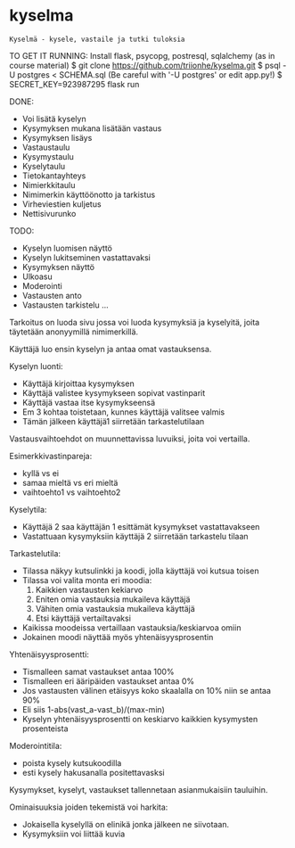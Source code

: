 # kyselma
	Kyselmä - kysele, vastaile ja tutki tuloksia

TO GET IT RUNNING:
Install flask, psycopg, postresql, sqlalchemy (as in course material)
$ git clone https://github.com/triionhe/kyselma.git
$ psql -U postgres < SCHEMA.sql (Be careful with '-U postgres' or edit app.py!)
$ SECRET_KEY=923987295 flask run


DONE:
- Voi lisätä kyselyn
- Kysymyksen mukana lisätään vastaus
- Kysymyksen lisäys
- Vastaustaulu
- Kysymystaulu
- Kyselytaulu
- Tietokantayhteys
- Nimierkkitaulu
- Nimimerkin käyttöönotto ja tarkistus
- Virheviestien kuljetus
- Nettisivurunko

TODO:
- Kyselyn luomisen näyttö
- Kyselyn lukitseminen vastattavaksi
- Kysymyksen näyttö
- Ulkoasu
- Moderointi
- Vastausten anto
- Vastausten tarkistelu
...

Tarkoitus on luoda sivu jossa voi luoda kysymyksiä ja kyselyitä, joita
täytetään anonyymillä nimimerkillä.

Käyttäjä luo ensin kyselyn ja antaa omat vastauksensa.

Kyselyn luonti:
- Käyttäjä kirjoittaa kysymyksen
- Käyttäjä valistee kysymykseen sopivat vastinparit
- Käyttäjä vastaa itse kysymykseensä
- Em 3 kohtaa toistetaan, kunnes käyttäjä valitsee valmis
- Tämän jälkeen käyttäjä1 siirretään tarkastelutilaan

Vastausvaihtoehdot on muunnettavissa luvuiksi, joita voi vertailla.

Esimerkkivastinpareja:
- kyllä vs ei
- samaa mieltä vs eri mieltä
- vaihtoehto1 vs vaihtoehto2

Kyselytila:
- Käyttäjä 2 saa käyttäjän 1 esittämät kysymykset vastattavakseen
- Vastattuaan kysymyksiin käyttäjä 2 siirretään tarkastelu tilaan

Tarkastelutila:
- Tilassa näkyy kutsulinkki ja koodi, jolla käyttäjä voi kutsua toisen
- Tilassa voi valita monta eri moodia:
	1. Kaikkien vastausten kekiarvo
	2. Eniten omia vastauksia mukaileva käyttäjä
	3. Vähiten omia vastauksia mukaileva käyttäjä
	4. Etsi käyttäjä vertailtavaksi
- Kaikissa moodeissa vertaillaan vastauksia/keskiarvoa omiin
- Jokainen moodi näyttää myös yhtenäisyysprosentin

Yhtenäisyysprosentti:
- Tismalleen samat vastaukset antaa 100%
- Tismalleen eri ääripäiden vastaukset antaa 0%
- Jos vastausten välinen etäisyys koko skaalalla on 10% niin se antaa 90%
- Eli siis 1-abs(vast_a-vast_b)/(max-min)
- Kyselyn yhtenäisyysprosentti on keskiarvo kaikkien kysymysten prosenteista


Moderointitila:
- poista kysely kutsukoodilla
- esti kysely hakusanalla positettavasksi


Kysymykset, kyselyt, vastaukset tallennetaan asianmukaisiin tauluihin.


Ominaisuuksia joiden tekemistä voi harkita:
- Jokaisella kyselyllä on elinikä jonka jälkeen ne siivotaan.
- Kysymyksiin voi liittää kuvia
